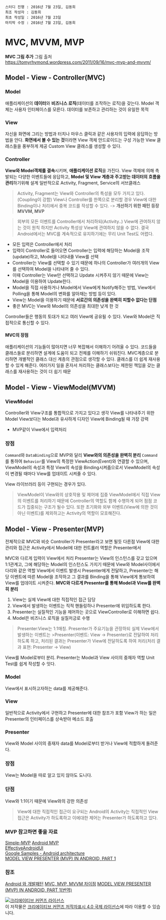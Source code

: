 ```
스터디 진행 : 2016년 7월 23일, 김동희
최조 작성자 : 김동희
최초 작성일 : 2016년 7월 23일
마지막 수정 : 2016년 7월 23일, 김동희
```

#  MVC, MVVM, MVP

**MVC 그림 추가**
그림 출처 https://tomyrhymond.wordpress.com/2011/09/16/mvc-mvp-and-mvvm/


## Model - View - Controller(MVC)

### Model

애플리케이션의 **데이터**와 **비즈니스 로직**(데이터를 조작하는 로직)을 갖는다.
Model 객체는 사용자 인터페이스를 모른다.
데이터를 보존하고 관리하는 것이 유일한 목적

### View
자신을 화면에 그리는 방법과 터치나 마우스 클릭과 같은 사용자의 입력에 응답하는 방법을 안다.
**화면에서 볼 수 있는 것**이라면 View 객체
안드로이드는 구성 가능한 View 클래스들을 풍부하게 제공
Custom View 클래스를 생성할 수 있다.

### Controller
**View와 Model객체를 결속**시키며, **애플리케이션 로직**을 가진다.
View 객체에 의해 촉발되는 다양한 이벤트들에 응답하고, **Model 및 View 계층과 주고받는 데이터의 흐름을 관리**하기위해 설계
일반적으로 Activity, Fragment, Service의 서브클래스

> Activity, Fragment는 View와 Controller의 특성을 모두 가지고 있다.(Coupling이 강함)
> View나 Controller를 한쪽으로 분리할 경우 View에 대한 Binding이나 처리에서 중복 코드를 작성할 수 있다. -> **개선하기 위한 패턴 등장 MVVM, MVP**

> 외부의 모든 이벤트를 Controller에서 처리하되(Activity..) View에 관여하지 않는 것이 원칙
> 하지만 Activity 특성상 View에 관여하지 않을 수 없다.
> 결국 Android에서는 MVC를 계속적으로 유지하기에는 무리
> Unit Test도 어렵다.

* 모든 입력은 Controller에서 처리
* 입력이 Controller로 들어오면 Controller는 입력에 해당하는 Model을 조작(update)하고, Model을 나타내줄 View를 선택
* Controller는 View를 선택할 수 있기 때문에 하나의 Controller가 여러개의 View를 선택하여 Model을 나타내어 줄 수 있다.
* 이때 Controller는 View만 선택하고 Update 시켜주지 않기 때문에 View는 Model을 이용하여 Update한다.
* Model을 직접 사용하거나 Model에서 View에게 Notify해주는 방법, View에서 Polling을 통해 Model의 변화를 알아채는 방법 등이 있다.
* View는 Model을 이용하기 때문에 **서로간의 의존성을 완벽히 피할수 없다는 단점**
* 좋은 MVC는 View와 Model의 의존성을 최대한 낮게 한 것

Controller들은 행동의 토대가 되고 여러 View에 공유될 수 있다.
View와 Model은 직접적으로 통신할 수 있다.

#### MVC의 장점
애플리케이션의 기능들이 많아지면 너무 복잡해서 이해하기 어려울 수 있다.
코드들을 클래스들로 분리하면 설계에 도움이 되고 전체를 이해하기 쉬워진다.
MVC계층으로 분리하면 개별적인 클래스 대신 계층의 관점으로 생각할 수 있다.
클래스를 더 쉽게 재사용할 수 있게 해준다. 여러가지 일을 혼자서 처리하는 클래스보다는 제한된 책임을 갖는 클래스를 재사용하는 것이 더 쉽기 때문

## Model - View - ViewModel(MVVM)

### ViewModel
Controller와 View구조를 통합적으로 가지고 있다고 생각
View를 나타내주기 위한 Model
View보다는 Model과 유사하게 디자인
View에 Binding될 때 가장 강력

* MVP같이 Viwe에서 입력처리

### 장점
`Command`와 `DataBinding`으로 MVP와 달리 **View와의 의존성을 완벽히 분리**
`Command`를 통하여 `Behavior`를 View의 특정한 ViewAction(Event)와 연결할 수 있으며, ViewModel의 속성과 특정 View의 속성을 Binding시켜줌으로서 ViewModel의 속성이 변경될 때마다 View를 업데이트 시켜줄 수 있다.

View 라이브러리 등이 구현되는 경우가 있다.

> ViewModel이 View와의 상호작용 및 제어에 집중
> ViewModel에서 직접 View의 이벤트를 처리하기 때문에 Controller의 역할도 함께 수행하게 되어 점점 코드가 집중되는 구조가 될수 있다.
> 또한 초기화와 외부 이벤트(View에 의한 것이 아닌 이벤트)를 제외하고는 Activity의 역할이 모호해진다.

## Model - View - Presenter(MVP)

전체적으로 MVC와 비슷
Controller가 Presenter라고 보면 될듯
다른점
View에 대한 관리와 접근은 Activity에서
Model에 대한 컨트롤러 역할은 Presenter에서

MVC와 다르게 입력이 View에서 처리
Presenter는 View의 인스턴스를 갖고 있으며 1:1관계고, 그에 해당하는 Model의 인스턴스도 가지기 때문에 View와 Model사이에서 다리와 같은 역할
View에서 이벤트 발생시 Presenter에게 전달하고, Presenter는 해당 이벤트에 따른 Model을 조작하고 그 결과를 Binding을 통해 View에게 통보하여 View를 업데이트 시켜준다.
**MVC와 다르게 Presenter를 통해 Model과 View를 완벽히 분리**

1. View는 실제 View에 대한 직접적인 접근 담당
2. View에서 발생하는 이벤트는 직적 핸들링하나 Presenter에 위임하도록 한다.
3. Presenter는 실질적인 기능을 제어하는 곳으로 ViewController로 이해하면 쉽다.
4. Model은 비즈니스 로직을 실질저긍로 수행

>Presenter:View는 1:1매칭. Presenter가 주요기능을 관장하되 실제 View에서 발생하는 이벤트는 >Presenter(이벤트: View -> Presenter)로 전달하여 처리하도록 하고, 처리된 결과는 Presenter가 View에 전달하도록 하여 처리(처리 결과 표현: Presenter -> View)

View를 Model로부터 분리.
Presenter는 Model과 View 사이의 중재자 역할
Unit Test를 쉽게 작성할 수 잇다.

### Model
View에서 표시하고자하는 data를 제공해준다.

### View
일반적으로 Activity에서 구현하고 Presenter에 대한 참조가 포함
View가 하는 일은 Presenter의 인터페이스를 상속받아 메소드 호출

### Presenter
View와 Model 사이의 중재자
data를 Model로부터 받거나 View에 적합하게 돌려준다.

### 장점
View는 Model을 따로 알고 있지 않아도 도니다.

### 단점
View와 1:1이기 때문에 View와의 강한 의존성


> View에 대한 직접적인 접근이 요구되는 Android의 Activity는 직접적인 View 접근은 Activity가 하도록하고 이에대한 제어는 Presenter가 하도록하고 있다.


### MVP 참고하면 좋을 자료
[Simple-MVP](https://github.com/tinmegali/simple-mvp)
[Android MVP](https://github.com/antoniolg/androidmvp)</br>
[EffectiveAndroidUI](https://github.com/pedrovgs/EffectiveAndroidUI)</br>
[Google Samples - Android architecture](https://github.com/googlesamples/android-architecture/tree/master)</br>
[MODEL VIEW PRESENTER (MVP) IN ANDROID, PART 1](http://www.tinmegali.com/en/model-view-presenter-android-part-1/)

### 참조
[Android 와 개발패턴](http://tosslab.github.io/android/2015/03/01/01.Android-mvc-mvvm-mvp.html)
[MVC, MVP, MVVM 차이점](http://hackersstudy.tistory.com/71)
[MODEL VIEW PRESENTER (MVP) IN ANDROID, PART 1(번역)](http://tiii.tistory.com/24)

<a rel="license" href="http://creativecommons.org/licenses/by/4.0/"><img alt="크리에이티브 커먼즈 라이선스" style="border-width:0" src="https://i.creativecommons.org/l/by/4.0/88x31.png" /></a><br />이 저작물은 <a rel="license" href="http://creativecommons.org/licenses/by/4.0/">크리에이티브 커먼즈 저작자표시 4.0 국제 라이선스</a>에 따라 이용할 수 있습니다.
